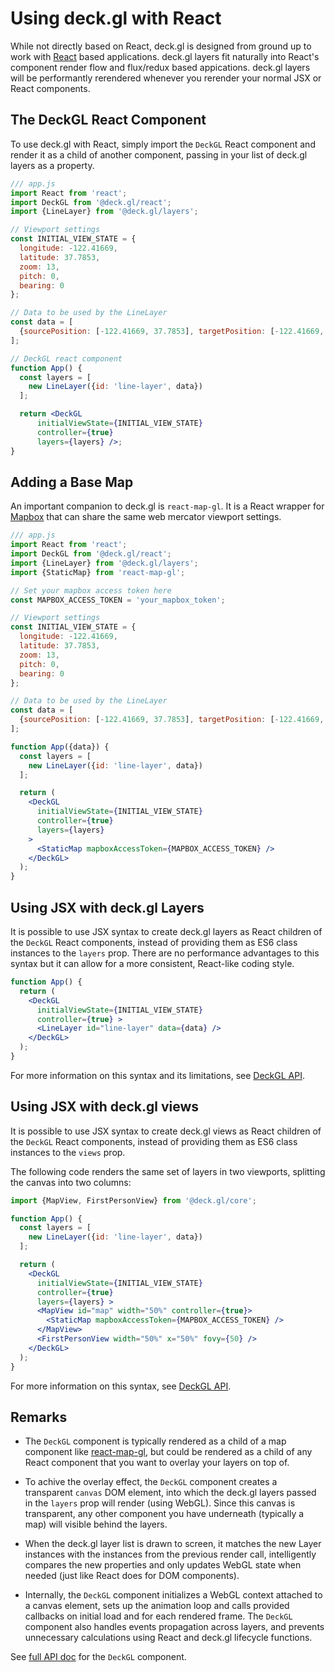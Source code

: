 # Using deck.gl with React

While not directly based on React, deck.gl is designed from ground up to work with [React](https://facebook.github.io/react/) based applications. deck.gl layers fit naturally into React's component render flow and flux/redux based appications. deck.gl layers will be performantly rerendered whenever you rerender your normal JSX or React components.


## The DeckGL React Component

To use deck.gl with React, simply import the `DeckGL` React component and render it as a child of another component, passing in your list of deck.gl layers as a property.

```jsx
/// app.js
import React from 'react';
import DeckGL from '@deck.gl/react';
import {LineLayer} from '@deck.gl/layers';

// Viewport settings
const INITIAL_VIEW_STATE = {
  longitude: -122.41669,
  latitude: 37.7853,
  zoom: 13,
  pitch: 0,
  bearing: 0
};

// Data to be used by the LineLayer
const data = [
  {sourcePosition: [-122.41669, 37.7853], targetPosition: [-122.41669, 37.781]}
];

// DeckGL react component
function App() {
  const layers = [
    new LineLayer({id: 'line-layer', data})
  ];

  return <DeckGL
      initialViewState={INITIAL_VIEW_STATE}
      controller={true}
      layers={layers} />;
}

```

## Adding a Base Map

An important companion to deck.gl is `react-map-gl`. It is a React wrapper for [Mapbox](https://mapbox.com) that can share the same web mercator viewport settings.

```jsx
/// app.js
import React from 'react';
import DeckGL from '@deck.gl/react';
import {LineLayer} from '@deck.gl/layers';
import {StaticMap} from 'react-map-gl';

// Set your mapbox access token here
const MAPBOX_ACCESS_TOKEN = 'your_mapbox_token';

// Viewport settings
const INITIAL_VIEW_STATE = {
  longitude: -122.41669,
  latitude: 37.7853,
  zoom: 13,
  pitch: 0,
  bearing: 0
};

// Data to be used by the LineLayer
const data = [
  {sourcePosition: [-122.41669, 37.7853], targetPosition: [-122.41669, 37.781]}
];

function App({data}) {
  const layers = [
    new LineLayer({id: 'line-layer', data})
  ];

  return (
    <DeckGL
      initialViewState={INITIAL_VIEW_STATE}
      controller={true}
      layers={layers}
    >
      <StaticMap mapboxAccessToken={MAPBOX_ACCESS_TOKEN} />
    </DeckGL>
  );
}

```

## Using JSX with deck.gl Layers

It is possible to use JSX syntax to create deck.gl layers as React children of the `DeckGL` React components, instead of providing them as ES6 class instances to the `layers` prop. There are no performance advantages to this syntax but it can allow for a more consistent, React-like coding style.

```jsx
function App() {
  return (
    <DeckGL
      initialViewState={INITIAL_VIEW_STATE}
      controller={true} >
      <LineLayer id="line-layer" data={data} />
    </DeckGL>
  );
}
```

For more information on this syntax and its limitations, see [DeckGL API](/docs/api-reference/react/deckgl.md).


## Using JSX with deck.gl views

It is possible to use JSX syntax to create deck.gl views as React children of the `DeckGL` React components, instead of providing them as ES6 class instances to the `views` prop.

The following code renders the same set of layers in two viewports, splitting the canvas into two columns:

```jsx
import {MapView, FirstPersonView} from '@deck.gl/core';

function App() {
  const layers = [
    new LineLayer({id: 'line-layer', data})
  ];

  return (
    <DeckGL
      initialViewState={INITIAL_VIEW_STATE}
      controller={true}
      layers={layers} >
      <MapView id="map" width="50%" controller={true}>
        <StaticMap mapboxAccessToken={MAPBOX_ACCESS_TOKEN} />
      </MapView>
      <FirstPersonView width="50%" x="50%" fovy={50} />
    </DeckGL>
  );
}
```

For more information on this syntax, see [DeckGL API](/docs/api-reference/react/deckgl.md).


## Remarks

* The `DeckGL` component is typically rendered as a child of a
  map component like [react-map-gl](https://visgl.github.io/react-map-gl),
  but could be rendered as a child of any React component that you want to
  overlay your layers on top of.

* To achive the overlay effect, the `DeckGL` component creates a transparent
  `canvas` DOM element, into which the deck.gl layers passed in the `layers`
  prop will render (using WebGL). Since this canvas is transparent, any
  other component you have underneath (typically a map) will visible behind
  the layers.

* When the deck.gl layer list is drawn to screen, it matches the new Layer
  instances with the instances from the previous render call, intelligently
  compares the new properties and only updates WebGL state when needed
  (just like React does for DOM components).

* Internally, the `DeckGL` component initializes a WebGL context
  attached to a canvas element, sets up the animation loop and calls provided
  callbacks on initial load and for each rendered frame. The `DeckGL`
  component also handles events propagation across layers, and prevents
  unnecessary calculations using React and deck.gl lifecycle functions.


See [full API doc](/docs/api-reference/react/deckgl.md) for the `DeckGL` component.
